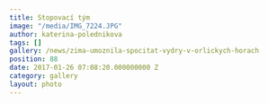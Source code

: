 ```yaml
---
title: Stopovací tým
image: "/media/IMG_7224.JPG"
author: katerina-polednikova
tags: []
gallery: /news/zima-umoznila-spocitat-vydry-v-orlickych-horach
position: 88
date: 2017-01-26 07:08:20.000000000 Z
category: gallery
layout: photo
---
```

